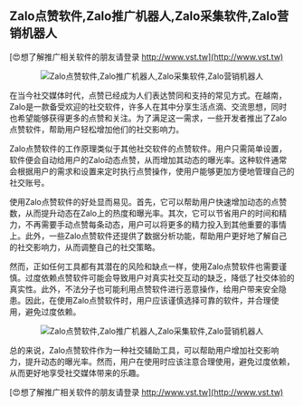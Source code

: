 ## **Zalo点赞软件,Zalo推广机器人,Zalo采集软件,Zalo营销机器人**

[😍想了解推广相关软件的朋友请登录 http://www.vst.tw](http://www.vst.tw)

 <center><img src="https://vst.tw/MP4/tuiguang/png/7.png" alt="Zalo点赞软件,Zalo推广机器人,Zalo采集软件,Zalo营销机器人"></center>

在当今社交媒体时代，点赞已经成为人们表达赞同和支持的常见方式。在越南，Zalo是一款备受欢迎的社交软件，许多人在其中分享生活点滴、交流思想，同时也希望能够获得更多的点赞和关注。为了满足这一需求，一些开发者推出了Zalo点赞软件，帮助用户轻松增加他们的社交影响力。

Zalo点赞软件的工作原理类似于其他社交软件的点赞软件。用户只需简单设置，软件便会自动给用户的Zalo动态点赞，从而增加其动态的曝光率。这种软件通常会根据用户的需求和设置来定时执行点赞操作，使用户能够更加方便地管理自己的社交账号。

使用Zalo点赞软件的好处显而易见。首先，它可以帮助用户快速增加动态的点赞数，从而提升动态在Zalo上的热度和曝光率。其次，它可以节省用户的时间和精力，不再需要手动点赞每条动态，用户可以将更多的精力投入到其他重要的事情上。此外，一些Zalo点赞软件还提供了数据分析功能，帮助用户更好地了解自己的社交影响力，从而调整自己的社交策略。

然而，正如任何工具都有其潜在的风险和缺点一样，使用Zalo点赞软件也需要谨慎。过度依赖点赞软件可能会导致用户对真实社交互动的缺乏，降低了社交体验的真实性。此外，不法分子也可能利用点赞软件进行恶意操作，给用户带来安全隐患。因此，在使用Zalo点赞软件时，用户应该谨慎选择可靠的软件，并合理使用，避免过度依赖。

 <center><img src="https://vst.tw/MP4/tuiguang/png/0.png" alt="Zalo点赞软件,Zalo推广机器人,Zalo采集软件,Zalo营销机器人"></center>

总的来说，Zalo点赞软件作为一种社交辅助工具，可以帮助用户增加社交影响力，提升动态的曝光率。然而，用户在使用时应该注意合理使用，避免过度依赖，从而更好地享受社交媒体带来的乐趣。

[😍想了解推广相关软件的朋友请登录 http://www.vst.tw](http://www.vst.tw)



